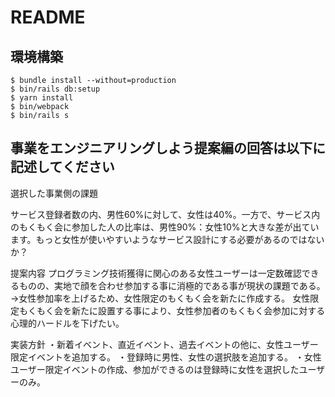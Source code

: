 # README

## 環境構築
```
$ bundle install --without=production
$ bin/rails db:setup
$ yarn install
$ bin/webpack
$ bin/rails s
```

## 事業をエンジニアリングしよう提案編の回答は以下に記述してください
選択した事業側の課題

サービス登録者数の内、男性60%に対して、女性は40%。一方で、サービス内のもくもく会に参加した人の比率は、男性90%：女性10%と大きな差が出ています。もっと女性が使いやすいようなサービス設計にする必要があるのではないか？

提案内容
プログラミング技術獲得に関心のある女性ユーザーは一定数確認できるものの、実地で顔を合わせ参加する事に消極的である事が現状の課題である。
→女性参加率を上げるため、女性限定のもくもく会を新たに作成する。
女性限定もくもく会を新たに設置する事により、女性参加者のもくもく会参加に対する心理的ハードルを下げたい。

実装方針
・新着イベント、直近イベント、過去イベントの他に、女性ユーザー限定イベントを追加する。
・登録時に男性、女性の選択肢を追加する。
・女性ユーザー限定イベントの作成、参加ができるのは登録時に女性を選択したユーザーのみ。